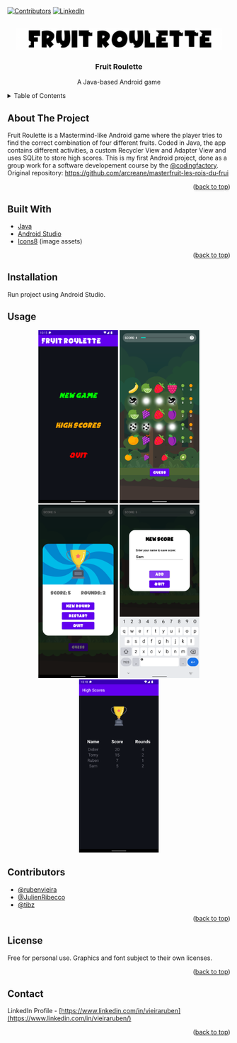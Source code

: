 <div id="top"></div>

[![Contributors][contributors-shield]][contributors-url]
[![LinkedIn][linkedin-shield]][linkedin-url]


<!-- PROJECT LOGO -->
<br />
<div align="center">
      <img src="screenshots/title.png" alt="Logo" height="50">
<h3 align="center">Fruit Roulette</h3>

  <p align="center">
    A Java-based Android game
  </p>
</div>



<!-- TABLE OF CONTENTS -->
<details>
  <summary>Table of Contents</summary>
  <ol>
    <li>
      <a href="#about-the-project">About the Project</a>
    </li>
    <li>
      <a href="#built-with">Built With</a>
    </li>
    <li>
        <a href="#installation">Installation</a>
    </li>
    <li>
      <a href="#contributors">Contributors</a>
  </li>
    <li>
      <a href="#license">License</a></li>
    <li><a href="#contact">Contact</a></li>
  </ol>
</details>



<!-- ABOUT THE PROJECT -->
## About The Project

Fruit Roulette is a Mastermind-like Android game where the player tries to find the correct combination of four different fruits. Coded in Java,
the app contains different activities,
a custom Recycler View and Adapter View and uses SQLite to store high scores. This is my first Android project,
done as a group work for a software developement course by the [@codingfactory](https://github.com/codingfactory-by-itescia). Original repository: https://github.com/arcreane/masterfruit-les-rois-du-frui
<p align="right">(<a href="#top">back to top</a>)</p>


## Built With

* [Java](https://www.java.com)
* [Android Studio](https://developer.android.com/studio)
* [Icons8](https://icons8.com) (image assets)

<p align="right">(<a href="#top">back to top</a>)</p>


## Installation

Run project using Android Studio.


<!-- USAGE EXAMPLES -->
## Usage

<p float="left" align="center">
<img src="screenshots/mainmenu.png" alt="Main Menu screen" width="180">
<img src="screenshots/gameplay.png" alt="Gameplay screen" width="180">
<img src="screenshots/gameover.png" alt="Game Over screen" width="180">
<img src="screenshots/newscore.png" alt="New Score screen" width="180">
<img src="screenshots/score.png" alt="High Scores screen" width="180">
</p>

<!-- CONTRIBUTING -->
## Contributors

* [@rubenvieira](https://github.com/vieiraruben)
* [@JulienRibecco](https://github.com/JulienRibecco)
* [@tibz](https://github.com/tibz7884)

<p align="right">(<a href="#top">back to top</a>)</p>



<!-- LICENSE -->
## License

Free for personal use. Graphics and font subject to their own licenses.

<p align="right">(<a href="#top">back to top</a>)</p>



<!-- CONTACT -->
## Contact

LinkedIn Profile - [https://www.linkedin.com/in/vieiraruben](https://www.linkedin.com/in/vieiraruben/)


<p align="right">(<a href="#top">back to top</a>)</p>



<!-- MARKDOWN LINKS & IMAGES -->
<!-- https://www.markdownguide.org/basic-syntax/#reference-style-links -->
[contributors-shield]: https://img.shields.io/github/contributors/arcreane/masterfruit-les-rois-du-frui.svg?style=for-the-badge  
[contributors-url]: https://github.com/arcreane/masterfruit-les-rois-du-frui/graphs/contributors
[forks-shield]: https://img.shields.io/github/forks/vieiraruben/Fruit-Roulette.svg?style=for-the-badge
[forks-url]: https://github.com/vieiraruben/Fruit-Roulette/network/members
[stars-shield]: https://img.shields.io/github/stars/vieiraruben/Fruit-Roulette.svg?style=for-the-badge
[stars-url]: https://github.com/vieiraruben/Fruit-Roulette/stargazers
[issues-shield]: https://img.shields.io/github/issues/vieiraruben/Fruit-Roulette.svg?style=for-the-badge
[issues-url]: https://github.com/vieiraruben/Fruit-Roulette/issues
[linkedin-shield]: https://img.shields.io/badge/-LinkedIn-black.svg?style=for-the-badge&logo=linkedin&colorB=555
[linkedin-url]: https://linkedin.com/in/vieiraruben

